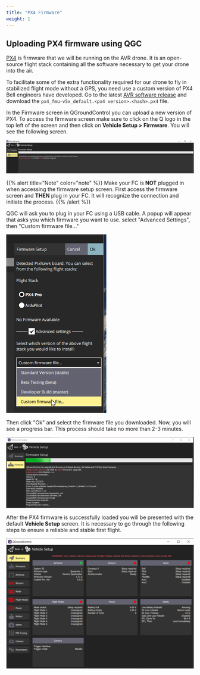```yaml
---
title: "PX4 Firmware"
weight: 1
---
```


## Uploading PX4 firmware using QGC

[PX4](https://px4.io/) is firmware that we will be running
on the AVR drone. It is an open-source flight stack containing all the
software necessary to get your drone into the air.

To facilitate some of the extra functionality required for our drone
to fly in stabilized flight mode without a GPS, you need use a custom version of PX4
Bell engineers have developed. Go to the latest
[AVR software release](https://github.com/bellflight/VRC-2022/releases/tag/stable)
and download the `px4_fmu-v5x_default.<px4 version>.<hash>.px4` file.

In the Firmware screen in QGroundControl you can upload a new version of PX4.
To access the firmware screen make sure to click on the Q logo in the
top left of the screen and then click on **Vehicle Setup > Firmware**.
You will see the following screen.

![Firmware upload screen in QGC](qgc_firmware_default.png)

{{% alert title="Note" color="note" %}}
Make your FC is **NOT** plugged in when accessing the firmware setup screen.
First access the firmware screen and **THEN** plug in your FC.
It will recognize the connection and initiate the process.
{{% /alert %}}

QGC will ask you to plug in your FC using a USB cable.
A popup will appear that asks you which firmware you want to use.
select "Advanced Settings", then "Custom firmware file..."

![Loading PX4 Pro Stable Release onto FC](image3.png)

Then click "Ok" and select the firmware file you downloaded.
Now, you will see a progress bar. This process should take no more than 2-3 minutes.

![](image4.png)

After the PX4 firmware is successfully loaded you will be presented with
the default **Vehicle Setup** screen. It is necessary to go through the
following steps to ensure a reliable and stable first flight.

![QGC Vehicle Setup screen right after PX4 firmware load](qgc_vehicle_setup.png)
